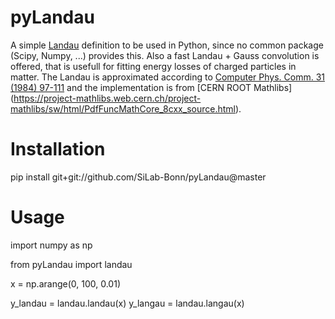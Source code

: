 # pyLandau

A simple [Landau](http://en.wikipedia.org/wiki/Landau_distribution) definition to be used in Python, since no common package (Scipy, Numpy, ...) provides this. Also a fast Landau + Gauss convolution is offered, that is usefull for fitting energy losses of charged particles in matter. The Landau is approximated according to  [Computer Phys. Comm. 31 (1984) 97-111](http://dx.doi.org/10.1016/0010-4655(84)90085-7) 
and the implementation is from [CERN ROOT Mathlibs] (https://project-mathlibs.web.cern.ch/project-mathlibs/sw/html/PdfFuncMathCore_8cxx_source.html).

# Installation

pip install git+git://github.com/SiLab-Bonn/pyLandau@master

# Usage

import numpy as np

from pyLandau import landau

x = np.arange(0, 100, 0.01)

y_landau = landau.landau(x)
y_langau = landau.langau(x)


